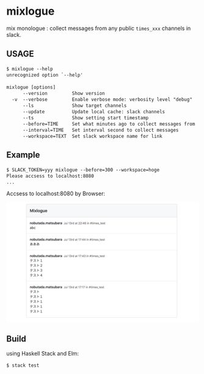 # mixlogue

mix monologue : collect messages from any public `times_xxx` channels in slack.

## USAGE

```
$ mixlogue --help
unrecognized option `--help'

mixlogue [options]
      --version         Show version
  -v  --verbose         Enable verbose mode: verbosity level "debug"
      --ls              Show target channels
      --update          Update local cache: slack channels
      --ts              Show setting start timestamp
      --before=TIME     Set what minutes ago to collect messages from
      --interval=TIME   Set interval second to collect messages
      --workspace=TEXT  Set slack workspace name for link
```

## Example

```
$ SLACK_TOKEN=yyy mixlogue --before=300 --workspace=hoge
Please accsess to localhost:8080
...
```

Accsess to localhost:8080 by Browser:

![](./image/example.png)

## Build

using Haskell Stack and Elm:

```
$ stack test
```
